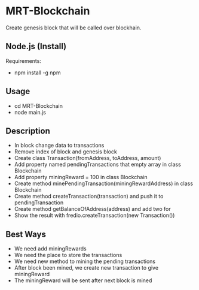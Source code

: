 # MRT-Blockchain

Create genesis block that will be called over blockhain.

## Node.js (Install)

Requirements:

- npm install -g npm


## Usage

- cd MRT-Blockchain
- node main.js

## Description

- In block change data to transactions
- Remove index of block and genesis block
- Create class Transaction(fromAddress, toAddress, amount)
- Add property named pendingTransactions that empty array in class Blockchain
- Add property miningReward = 100 in class Blockchain
- Create method minePendingTransaction(miningRewardAddress) in class Blockchain
- Create method createTransaction(transaction) and push it to pendingTransaction
- Create method getBalanceOfAddress(address) and add two for
- Show the result with fredio.createTransaction(new Transaction())

## Best Ways
- We need add miningRewards
- We need the place to store the transactions
- We need new method to mining the pending transactions
- After block been mined, we create new transaction to give miningReward
- The miningReward will be sent after next block is mined




